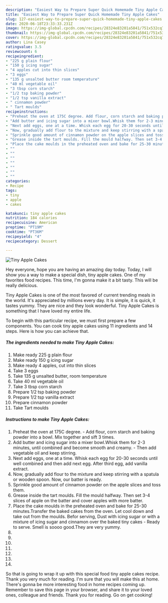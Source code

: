 ```yaml
---
description: "Easiest Way to Prepare Super Quick Homemade Tiny Apple Cakes"
title: "Easiest Way to Prepare Super Quick Homemade Tiny Apple Cakes"
slug: 127-easiest-way-to-prepare-super-quick-homemade-tiny-apple-cakes
date: 2020-06-18T23:33:33.231Z
image: https://img-global.cpcdn.com/recipes/28324e83201a5841/751x532cq70/tiny-apple-cakes-recipe-main-photo.jpg
thumbnail: https://img-global.cpcdn.com/recipes/28324e83201a5841/751x532cq70/tiny-apple-cakes-recipe-main-photo.jpg
cover: https://img-global.cpcdn.com/recipes/28324e83201a5841/751x532cq70/tiny-apple-cakes-recipe-main-photo.jpg
author: Lina Casey
ratingvalue: 3.5
reviewcount: 6
recipeingredient:
- "225 g plain flour"
- "150 g icing sugar"
- "4 apples cut into thin slices"
- "3 eggs"
- "135 g unsalted butter room temperature"
- "40 ml vegetable oil"
- "3 tbsp corn starch"
- "1/2 tsp baking powder"
- "1/2 tsp vanilla extract"
- " cinnamon powder"
- " Tart moulds"
recipeinstructions:
- "Preheat the oven at 175C degree. Add flour, corn starch and baking powder into a bowl. Mix together and sift 3 times."
- "Add butter and icing sugar into a mixer bowl.Whisk them for 2-3 minutes, until combined and become smooth and creamy. Then add vegetable oil and keep stirring."
- "Next add eggs, one at a time. Whisk each egg for 20-30 seconds until well combined and then add next egg. After third egg, add vanilla extract."
- "Now, gradually add flour to the mixture and keep stirring with a spatula or wooden spoon. Now, our batter is ready."
- "Sprinkle good amount of cinnamon powder on the apple slices and toss them."
- "Grease inside the tart moulds. Fill the mould halfway. Then set 3-4 slices of apple on the batter and cover apples with more batter."
- "Place the cake moulds in the preheated oven and bake for 25-30 minutes.Transfer the baked cakes from the oven. Let cool down and take out from the moulds. Befor serving, Dust with icing sugar or with a mixture of icing sugar and cinnamon over the baked tiny cakes Ready to serve. Smell is soooo good.They are very yummy."
- ""
- ""
- ""
- ""
- ""
- ""
- ""
categories:
- Recipe
tags:
- tiny
- apple
- cakes

katakunci: tiny apple cakes 
nutrition: 184 calories
recipecuisine: American
preptime: "PT19M"
cooktime: "PT36M"
recipeyield: "4"
recipecategory: Dessert

---
```



![Tiny Apple Cakes](https://img-global.cpcdn.com/recipes/28324e83201a5841/751x532cq70/tiny-apple-cakes-recipe-main-photo.jpg)

Hey everyone, hope you are having an amazing day today. Today, I will show you a way to make a special dish, tiny apple cakes. One of my favorites food recipes. This time, I'm gonna make it a bit tasty. This will be really delicious.



Tiny Apple Cakes is one of the most favored of current trending meals in the world. It's appreciated by millions every day. It is simple, it is quick, it tastes yummy. They are nice and they look wonderful. Tiny Apple Cakes is something that I have loved my entire life.


To begin with this particular recipe, we must first prepare a few components. You can cook tiny apple cakes using 11 ingredients and 14 steps. Here is how you can achieve that.

<!--inarticleads1-->

##### The ingredients needed to make Tiny Apple Cakes:

1. Make ready 225 g plain flour
1. Make ready 150 g icing sugar
1. Make ready 4 apples, cut into thin slices
1. Take 3 eggs
1. Take 135 g unsalted butter, room temperature
1. Take 40 ml vegetable oil
1. Take 3 tbsp corn starch
1. Prepare 1/2 tsp baking powder
1. Prepare 1/2 tsp vanilla extract
1. Prepare  cinnamon powder
1. Take  Tart moulds




<!--inarticleads2-->

##### Instructions to make Tiny Apple Cakes:

1. Preheat the oven at 175C degree. - Add flour, corn starch and baking powder into a bowl. Mix together and sift 3 times.
1. Add butter and icing sugar into a mixer bowl.Whisk them for 2-3 minutes, until combined and become smooth and creamy. - Then add vegetable oil and keep stirring.
1. Next add eggs, one at a time. Whisk each egg for 20-30 seconds until well combined and then add next egg. After third egg, add vanilla extract.
1. Now, gradually add flour to the mixture and keep stirring with a spatula or wooden spoon. Now, our batter is ready.
1. Sprinkle good amount of cinnamon powder on the apple slices and toss them.
1. Grease inside the tart moulds. Fill the mould halfway. Then set 3-4 slices of apple on the batter and cover apples with more batter.
1. Place the cake moulds in the preheated oven and bake for 25-30 minutes.Transfer the baked cakes from the oven. Let cool down and take out from the moulds. Befor serving, Dust with icing sugar or with a mixture of icing sugar and cinnamon over the baked tiny cakes - Ready to serve. Smell is soooo good.They are very yummy.
1. 
1. 
1. 
1. 
1. 
1. 
1. 




So that is going to wrap it up with this special food tiny apple cakes recipe. Thank you very much for reading. I'm sure that you will make this at home. There's gonna be more interesting food in home recipes coming up. Remember to save this page in your browser, and share it to your loved ones, colleague and friends. Thank you for reading. Go on get cooking!
